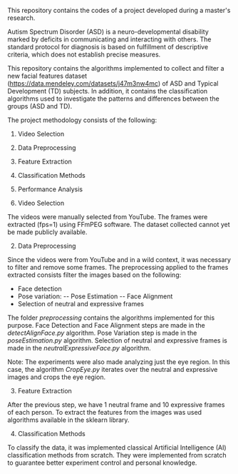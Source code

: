 This repository contains the codes of a project developed during a master's research.

Autism Spectrum Disorder (ASD) is a neuro-developmental disability marked by deficits in communicating and interacting with others. The standard protocol for diagnosis is based on fulfillment of descriptive criteria, which does not establish precise measures.

This repository contains the algorithms implemented to collect and filter a new facial features dataset (https://data.mendeley.com/datasets/j47m3nw4mc) of ASD and Typical Development (TD) subjects. In addition, it contains the classification algorithms used to investigate the patterns and differences between the groups (ASD and TD).

The project methodology consists of the following:

1. Video Selection
2. Data Preprocessing
3. Feature Extraction
4. Classification Methods
5. Performance Analysis

1. Video Selection

The videos were manually selected from YouTube. 
The frames were extracted (fps=1) using FFmPEG software. 
The dataset collected cannot yet be made publicly available.

2. Data Preprocessing

Since the videos were from YouTube and in a wild context, it was necessary to filter and remove some frames. 
The preprocessing applied to the frames extracted consists filter the images based on the following:

- Face detection
- Pose variation:
-- Pose Estimation
-- Face Alignment
- Selection of neutral and expressive frames

The folder *preprocessing* contains the algorithms implemented for this purpose. 
Face Detection and Face Alignment steps are made in the *detectAlignFace.py* algorithm.
Pose Variation step is made in the *poseEstimation.py* algorithm.
Selection of neutral and expressive frames is made in the *neutralExpressiveFace.py* algorithm.

Note: The experiments were also made analyzing just the eye region. In this case, the algorithm *CropEye.py* iterates over the neutral and expressive images and crops the eye region.


3. Feature Extraction

After the previous step, we have 1 neutral frame and 10 expressive frames of each person.
To extract the features from the images was used algorithms available in the sklearn library.


4. Classification Methods

To classify the data, it was implemented classical Artificial Intelligence (AI) classification methods from scratch. 
They were implemented from scratch to guarantee better experiment control and personal knowledge. 
